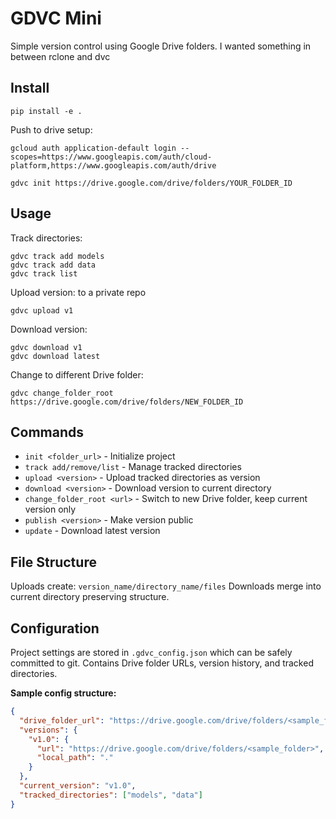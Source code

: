 # GDVC Mini

Simple version control using Google Drive folders. 
I wanted something in between rclone and dvc

## Install
```
pip install -e .
```

Push to drive setup:
```
gcloud auth application-default login --scopes=https://www.googleapis.com/auth/cloud-platform,https://www.googleapis.com/auth/drive
```
```
gdvc init https://drive.google.com/drive/folders/YOUR_FOLDER_ID
```

## Usage

Track directories:
```
gdvc track add models
gdvc track add data
gdvc track list
```

Upload version: to a private repo
```
gdvc upload v1
```

Download version:
```
gdvc download v1
gdvc download latest
```

Change to different Drive folder:
```
gdvc change_folder_root https://drive.google.com/drive/folders/NEW_FOLDER_ID
```

## Commands

- `init <folder_url>` - Initialize project
- `track add/remove/list` - Manage tracked directories  
- `upload <version>` - Upload tracked directories as version
- `download <version>` - Download version to current directory
- `change_folder_root <url>` - Switch to new Drive folder, keep current version only
- `publish <version>` - Make version public
- `update` - Download latest version

## File Structure

Uploads create: `version_name/directory_name/files`
Downloads merge into current directory preserving structure.

## Configuration

Project settings are stored in `.gdvc_config.json` which can be safely committed to git.
Contains Drive folder URLs, version history, and tracked directories.

**Sample config structure:**
```json
{
  "drive_folder_url": "https://drive.google.com/drive/folders/<sample_folder>",
  "versions": {
    "v1.0": {
      "url": "https://drive.google.com/drive/folders/<sample_folder>",
      "local_path": "."
    }
  },
  "current_version": "v1.0",
  "tracked_directories": ["models", "data"]
}
```